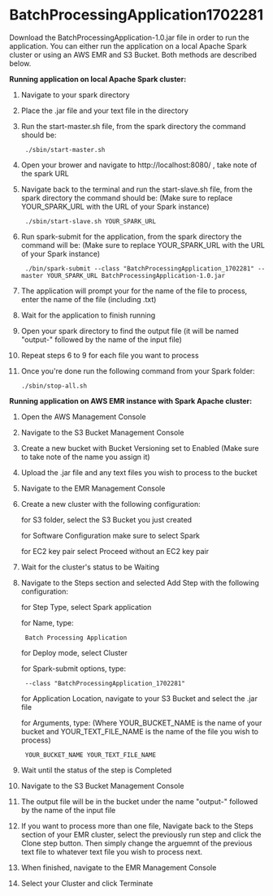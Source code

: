 # BatchProcessingApplication1702281

Download the BatchProcessingApplication-1.0.jar file in order to run the application. You can either run the application on a local Apache Spark cluster or using an AWS EMR and S3 Bucket. Both methods are described below.

**Running application on local Apache Spark cluster:**

1. Navigate to your spark directory
2. Place the .jar file and your text file in the directory
3. Run the start-master.sh file, from the spark directory the command should be: 

      	./sbin/start-master.sh
      
4. Open your brower and navigate to http://localhost:8080/ , take note of the spark URL
5. Navigate back to the terminal and run the start-slave.sh file, from the spark directory the command should be: (Make sure to replace YOUR_SPARK_URL with the URL of your Spark instance)

      	./sbin/start-slave.sh YOUR_SPARK_URL 

6. Run spark-submit for the application, from the spark directory the command will be: (Make sure to replace YOUR_SPARK_URL with the URL of your Spark instance)

      	./bin/spark-submit --class "BatchProcessingApplication_1702281" --master YOUR_SPARK_URL BatchProcessingApplication-1.0.jar
  
7. The application will prompt your for the name of the file to process, enter the name of the file (including .txt)
8. Wait for the application to finish running
9. Open your spark directory to find the output file (it will be named "output-" followed by the name of the input file)
10. Repeat steps 6 to 9 for each file you want to process
11. Once you're done run the following command from your Spark folder:

      	./sbin/stop-all.sh

**Running application on AWS EMR instance with Spark Apache cluster:**

1. Open the AWS Management Console
2. Navigate to the S3 Bucket Management Console
3. Create a new bucket with Bucket Versioning set to Enabled (Make sure to take note of the name you assign it)
4. Upload the .jar file and any text files you wish to process to the bucket
5. Navigate to the EMR Management Console
6. Create a new cluster with the following configuration:

	for S3 folder, select the S3 Bucket you just created
	
	for Software Configuration make sure to select Spark
	
	for EC2 key pair select Proceed without an EC2 key pair
	
7. Wait for the cluster's status to be Waiting
8. Navigate to the Steps section and selected Add Step with the following configuration:
	
	for Step Type, select Spark application
	
	for Name, type: 
	
		Batch Processing Application
		
	for Deploy mode, select Cluster
	
	for Spark-submit options, type:
	
		--class "BatchProcessingApplication_1702281"
		
	for Application Location, navigate to your S3 Bucket and select the .jar file
	
	for Arguments, type: (Where YOUR_BUCKET_NAME is the name of your bucket and YOUR_TEXT_FILE_NAME is the name of the file you wish to process)
	
		YOUR_BUCKET_NAME YOUR_TEXT_FILE_NAME
		
9. Wait until the status of the step is Completed
10. Navigate to the S3 Bucket Management Console
11. The output file will be in the bucket under the name "output-" followed by the name of the input file
12. If you want to process more than one file, Navigate back to the Steps section of your EMR cluster, select the previously run step and click the Clone step button. Then simply change the arguemnt of the previous text file to whatever text file you wish to process next. 
13. When finished, navigate to the EMR Management Console
14. Select your Cluster and click Terminate

